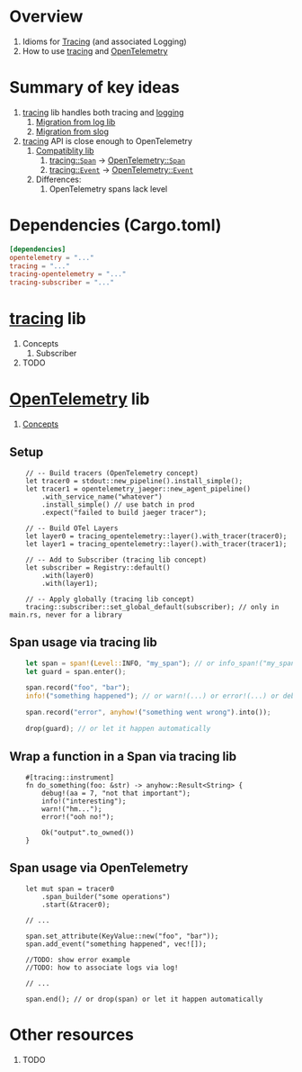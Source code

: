 # Overview
1. Idioms for [Tracing](https://opentelemetry.io/docs/concepts/signals/traces/) (and associated Logging)
1. How to use [tracing](https://docs.rs/tracing/latest/tracing/) and [OpenTelemetry](https://opentelemetry.io/docs/instrumentation/rust/)


# Summary of key ideas
1. [tracing](https://docs.rs/tracing/latest/tracing) lib handles both tracing and [logging](./logging.md)
    1. [Migration from log lib](https://docs.rs/tracing/latest/tracing/#for-log-users)
    1. [Migration from slog](https://github.com/slog-rs/slog#slog-rs---the-logging-for-rust)
1. [tracing](https://docs.rs/tracing/latest/tracing) API is close enough to OpenTelemetry
    1. [Compatiblity lib](https://crates.io/crates/tracing-opentelemetry)
        1. [tracing::`Span`](https://docs.rs/tracing/latest/tracing/struct.Span.html) -> [OpenTelemetry::`Span`](https://docs.rs/opentelemetry/latest/opentelemetry/trace/trait.Span.html)
        1. [tracing::`Event`](https://docs.rs/tracing/latest/tracing/event/struct.Event.html) -> [OpenTelemetry::`Event`](https://docs.rs/opentelemetry/latest/opentelemetry/trace/struct.Event.html)
    1. Differences:
        1. OpenTelemetry spans lack level


# Dependencies (Cargo.toml)
```toml
[dependencies]
opentelemetry = "..."
tracing = "..."
tracing-opentelemetry = "..."
tracing-subscriber = "..."
```


# [tracing](https://docs.rs/tracing/latest/tracing/) lib
1. Concepts
    1. Subscriber
1. TODO


# [OpenTelemetry](https://opentelemetry.io/docs/instrumentation/rust/) lib
1. [Concepts](../common/observability/tracing.md)


## Setup
```
    // -- Build tracers (OpenTelemetry concept)
    let tracer0 = stdout::new_pipeline().install_simple();
    let tracer1 = opentelemetry_jaeger::new_agent_pipeline()
        .with_service_name("whatever")
        .install_simple() // use batch in prod
        .expect("failed to build jaeger tracer");

    // -- Build OTel Layers
    let layer0 = tracing_opentelemetry::layer().with_tracer(tracer0);
    let layer1 = tracing_opentelemetry::layer().with_tracer(tracer1);

    // -- Add to Subscriber (tracing lib concept)
    let subscriber = Registry::default()
        .with(layer0)
        .with(layer1);

    // -- Apply globally (tracing lib concept)
    tracing::subscriber::set_global_default(subscriber); // only in main.rs, never for a library
```


## Span usage via tracing lib
```rust
    let span = span!(Level::INFO, "my_span"); // or info_span!("my_span");
    let guard = span.enter();

    span.record("foo", "bar");
    info!("something happened"); // or warn!(...) or error!(...) or debug!(...)

    span.record("error", anyhow!("something went wrong").into());

    drop(guard); // or let it happen automatically
```


## Wrap a function in a Span via tracing lib
```
    #[tracing::instrument]
    fn do_something(foo: &str) -> anyhow::Result<String> {
        debug!(aa = 7, "not that important");
        info!("interesting");
        warn!("hm...");
        error!("ooh no!");

        Ok("output".to_owned())
    }
```


## Span usage via OpenTelemetry
```
    let mut span = tracer0
        .span_builder("some operations")
        .start(&tracer0);

    // ...

    span.set_attribute(KeyValue::new("foo", "bar"));
    span.add_event("something happened", vec![]);

    //TODO: show error example
    //TODO: how to associate logs via log!

    // ...

    span.end(); // or drop(span) or let it happen automatically
```


# Other resources
1. TODO
